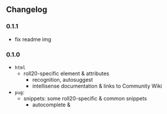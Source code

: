 ## Changelog

### 0.1.1
- fix readme img

### 0.1.0

- `html`
  - roll20-specific element & attributes
    - recognition, autosuggest
    - intellisense documentation & links to Community Wiki
- `pug`:
  - snippets: some roll20-specific & common snippets
    - autocomplete &  
